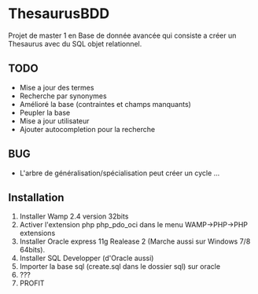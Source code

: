 ThesaurusBDD
============

Projet de master 1 en Base de donnée avancée qui consiste a créer un Thesaurus avec du SQL objet relationnel.

TODO
------------

- Mise a jour des termes
- Recherche par synonymes
- Amélioré la base (contraintes et champs manquants)
- Peupler la base
- Mise a jour utilisateur
- Ajouter autocompletion pour la recherche

BUG
------------

- L'arbre de généralisation/spécialisation peut créer un cycle ...

Installation
------------

1. Installer Wamp 2.4 version 32bits
2. Activer l'extension php php_pdo_oci dans le menu WAMP->PHP->PHP extensions
3. Installer Oracle express 11g Realease 2 (Marche aussi sur Windows 7/8 64bits).
4. Installer SQL Developper (d'Oracle aussi)
5. Importer la base sql (create.sql dans le dossier sql) sur oracle
6. ???
7. PROFIT
